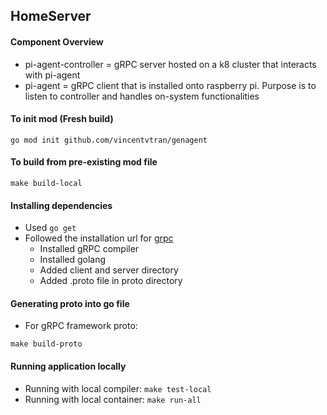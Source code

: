 ## HomeServer
#### Component Overview
- pi-agent-controller = gRPC server hosted on a k8 cluster that interacts with pi-agent
- pi-agent = gRPC client that is installed onto raspberry pi. Purpose is to listen to controller and handles on-system functionalities

#### To init mod (Fresh build)
```go mod init github.com/vincentvtran/genagent```

#### To build from pre-existing mod file
```make build-local```

#### Installing dependencies
- Used ```go get```
- Followed the installation url for [grpc](https://grpc.io/docs/languages/go/quickstart/)
    - Installed gRPC compiler
    - Installed golang
    - Added client and server directory
    - Added .proto file in proto directory

#### Generating proto into go file
- For gRPC framework proto: 
```
make build-proto
```

#### Running application locally
- Running with local compiler: ```make test-local```
- Running with local container: ```make run-all```